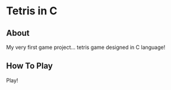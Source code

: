# Tetris in C

## About
My very first game project... tetris game designed in C language!

## How To Play
Play!
